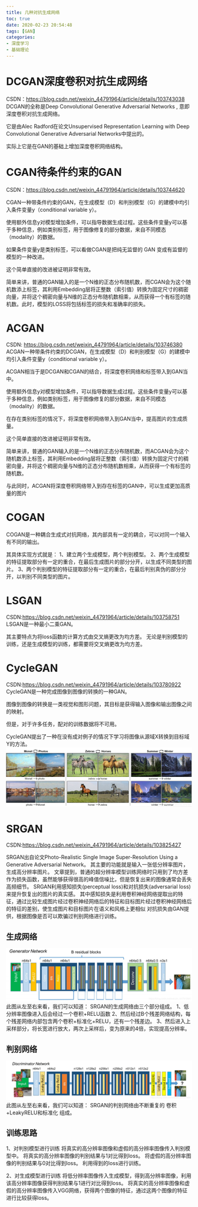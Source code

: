```yaml
---
title: 几种对抗生成网络
toc: true
date: 2020-02-23 20:54:48
tags: [GAN]
categories:
- 深度学习
- 基础理论
---
```


# DCGAN深度卷积对抗生成网络
<!--more-->
CSDN：https://blog.csdn.net/weixin_44791964/article/details/103743038
DCGAN的全称是Deep Convolutional Generative Adversarial Networks ,
意即深度卷积对抗生成网络。

它是由Alec Radford在论文Unsupervised Representation Learning with Deep Convolutional Generative Adversarial Networks中提出的。

实际上它是在GAN的基础上增加深度卷积网络结构。

# CGAN待条件约束的GAN
CSDN：https://blog.csdn.net/weixin_44791964/article/details/103744620

CGAN一种带条件约束的GAN，在生成模型（D）和判别模型（G）的建模中均引入条件变量y（conditional variable y）。

使用额外信息y对模型增加条件，可以指导数据生成过程。这些条件变量y可以基于多种信息，例如类别标签，用于图像修复的部分数据，来自不同模态（modality）的数据。

如果条件变量y是类别标签，可以看做CGAN是把纯无监督的 GAN 变成有监督的模型的一种改进。

这个简单直接的改进被证明非常有效。

简单来讲，普通的GAN输入的是一个N维的正态分布随机数，而CGAN会为这个随机数添上标签，其利用Embedding层将正整数（索引值）转换为固定尺寸的稠密向量，并将这个稠密向量与N维的正态分布随机数相乘，从而获得一个有标签的随机数。此时，模型的LOSS将包括标签的损失和准确率的损失。

# ACGAN
CSDN: https://blog.csdn.net/weixin_44791964/article/details/103746380
ACGAN一种带条件约束的DCGAN，在生成模型（D）和判别模型（G）的建模中均引入条件变量y（conditional variable y）。

ACGAN相当于是DCGAN和CGAN的结合，将深度卷积网络和标签带入到GAN当中。

使用额外信息y对模型增加条件，可以指导数据生成过程。这些条件变量y可以基于多种信息，例如类别标签，用于图像修复的部分数据，来自不同模态（modality）的数据。

在存在类别标签的情况下，将深度卷积网络带入到GAN当中，提高图片的生成质量。

这个简单直接的改进被证明非常有效。

简单来讲，普通的GAN输入的是一个N维的正态分布随机数，而ACGAN会为这个随机数添上标签，其利用Embedding层将正整数（索引值）转换为固定尺寸的稠密向量，并将这个稠密向量与N维的正态分布随机数相乘，从而获得一个有标签的随机数。

与此同时，ACGAN将深度卷积网络带入到存在标签的GAN中，可以生成更加高质量的图片

# COGAN
COGAN是一种耦合生成式对抗网络，其内部具有一定的耦合，可以对同一个输入有不同的输出。

其具体实现方式就是：
1、建立两个生成模型，两个判别模型。
2、两个生成模型的特征提取部分有一定的重合，在最后生成图片的部分分开，以生成不同类型的图片。
3、两个判别模型的特征提取部分有一定的重合，在最后判别真伪的部分分开，以判别不同类型的图片。

# LSGAN
CSDN:https://blog.csdn.net/weixin_44791964/article/details/103758751
LSGAN是一种最小二乘GAN。

其主要特点为将loss函数的计算方式由交叉熵更改为均方差。
无论是判别模型的训练，还是生成模型的训练，都需要将交叉熵更改为均方差。

# CycleGAN
CSDN:https://blog.csdn.net/weixin_44791964/article/details/103780922
CycleGAN是一种完成图像到图像的转换的一种GAN。

图像到图像的转换是一类视觉和图形问题，其目标是获得输入图像和输出图像之间的映射。

但是，对于许多任务，配对的训练数据将不可用。

CycleGAN提出了一种在没有成对例子的情况下学习将图像从源域X转换到目标域Y的方法。
![](_attachments/bde81c6985d324075cc8e5340edccf05.png)

# SRGAN
CSDN:https://blog.csdn.net/weixin_44791964/article/details/103825427

SRGAN出自论文Photo-Realistic Single Image Super-Resolution Using a Generative Adversarial Network。
其主要的功能就是输入一张低分辨率图片，生成高分辨率图片。
文章提到，普通的超分辨率模型训练网络时只用到了均方差作为损失函数，虽然能够获得很高的峰值信噪比，但是恢复出来的图像通常会丢失高频细节。
SRGAN利用感知损失(perceptual loss)和对抗损失(adversarial loss)来提升恢复出的图片的真实感。
其中感知损失是利用卷积神经网络提取出的特征，通过比较生成图片经过卷积神经网络后的特征和目标图片经过卷积神经网络后的特征的差别，使生成图片和目标图片在语义和风格上更相似
对抗损失由GAN提供，根据图像是否可以欺骗过判别网络进行训练。
## 生成网络
![](_attachments/b5b5f4e4854c622c6be00146b88c6b85.png)
此图从左至右来看，我们可以知道：
SRGAN的生成网络由三个部分组成。
1、低分辨率图像进入后会经过一个卷积+RELU函数
2、然后经过B个残差网络结构，每个残差网络内部包含两个卷积+标准化+RELU，还有一个残差边。
3、然后进入上采样部分，将长宽进行放大，两次上采样后，变为原来的4倍，实现提高分辨率。

## 判别网络
![](_attachments/6c5799f1b25304fc827d4bcd9945f5a7.png)
此图从左至右来看，我们可以知道：
SRGAN的判别网络由不断重复的 卷积+LeakyRELU和标准化 组成。

## 训练思路
1、对判别模型进行训练
将真实的高分辨率图像和虚假的高分辨率图像传入判别模型中。
将真实的高分辨率图像的判别结果与1对比得到loss。
将虚假的高分辨率图像的判别结果与0对比得到loss。
利用得到的loss进行训练。

2、对生成模型进行训练
将低分辨率图像传入生成模型，得到高分辨率图像，利用该高分辨率图像获得判别结果与1进行对比得到loss。
将真实的高分辨率图像和虚假的高分辨率图像传入VGG网络，获得两个图像的特征，通过这两个图像的特征进行比较获得loss。
